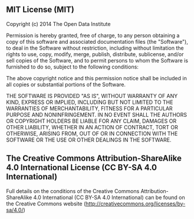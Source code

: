 MIT License (MIT)
---------------------

Copyright (c) 2014 The Open Data Institute

Permission is hereby granted, free of charge, to any person obtaining a copy of this software and associated documentation files (the "Software"), to deal in the Software without restriction, including without limitation the rights to use, copy, modify, merge, publish, distribute, sublicense, and/or sell copies of the Software, and to permit persons to whom the Software is furnished to do so, subject to the following conditions:

The above copyright notice and this permission notice shall be included in all copies or substantial portions of the Software.

THE SOFTWARE IS PROVIDED "AS IS", WITHOUT WARRANTY OF ANY KIND, EXPRESS OR IMPLIED, INCLUDING BUT NOT LIMITED TO THE WARRANTIES OF MERCHANTABILITY, FITNESS FOR A PARTICULAR PURPOSE AND NONINFRINGEMENT. IN NO EVENT SHALL THE AUTHORS OR COPYRIGHT HOLDERS BE LIABLE FOR ANY CLAIM, DAMAGES OR OTHER LIABILITY, WHETHER IN AN ACTION OF CONTRACT, TORT OR OTHERWISE, ARISING FROM, OUT OF OR IN CONNECTION WITH THE SOFTWARE OR THE USE OR OTHER DEALINGS IN THE SOFTWARE.

The Creative Commons Attribution-ShareAlike 4.0 International License (CC BY-SA 4.0 International)
---------------------------------------------------------------------------------------------

Full details on the conditions of the Creative Commons Attribution-ShareAlike 4.0 International (CC BY-SA 4.0 International) can be found on the Creative Commons website (http://creativecommons.org/licenses/by-sa/4.0/)
